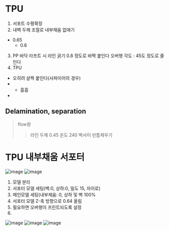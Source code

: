 # TPU
1. 서포트 수평확장
2. 내벽 두께 조절로 내부채움 없애기
  * 0.65
    * 0.6

3. PP
  바닥 라프트 시 라인 굵기 0.8 정도로 바짝 붙인다
  오버행 각도 : 45도 정도로 줄인다
4. TPU
* 오히려 살짝 붙인다(사파이어의 경우)
*   * 흠흠
*   

## Delamination, separation
> flow량
> 
> > 라인 두께 0.45
> 온도 240
> 벽사이 빈틈채우기

# TPU 내부채움 서포터
![image](https://user-images.githubusercontent.com/30430227/120445593-b9500400-c3c3-11eb-836d-f27bd9750572.png)
![image](https://user-images.githubusercontent.com/30430227/120445724-dedd0d80-c3c3-11eb-850e-dc7edbde9a51.png)

1. 모델 분리
2. 서포터 모델 세팅(벽:0, 상하:0, 밀도 15, 자이로)
3. 메인모델 세팅(내부채움: 0, 상하 및 벽 100%
4. 서포터 모델 Z-축 방향으로 0.64 올림
5. 필요하면 오버행이 프린트되도록 설정
6. 


![image](https://user-images.githubusercontent.com/30430227/120730476-84a39000-c51c-11eb-9a2d-f8e8e20c9657.png)
![image](https://user-images.githubusercontent.com/30430227/120730496-938a4280-c51c-11eb-94a6-c42cfe3bbc4a.png)
![image](https://user-images.githubusercontent.com/30430227/120730538-a7ce3f80-c51c-11eb-857e-cd5db9f51865.png)


